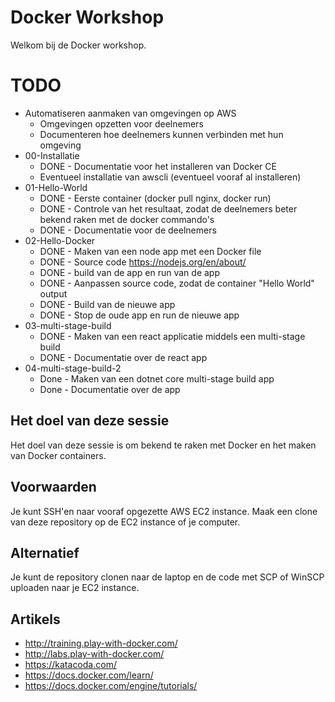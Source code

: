 Docker Workshop
===============

Welkom bij de Docker workshop.

TODO
=========
- Automatiseren aanmaken van omgevingen op AWS
    - Omgevingen opzetten voor deelnemers
    - Documenteren hoe deelnemers kunnen verbinden met hun omgeving
- 00-Installatie
    - DONE - Documentatie voor het installeren van Docker CE
    - Eventueel installatie van awscli (eventueel vooraf al installeren)
- 01-Hello-World
    - DONE - Eerste container (docker pull nginx, docker run)
    - DONE - Controle van het resultaat, zodat de deelnemers beter bekend raken met de docker commando's
    - DONE - Documentatie voor de deelnemers
- 02-Hello-Docker
    - DONE - Maken van een node app met een Docker file
    - DONE - Source code https://nodejs.org/en/about/
    - DONE - build van de app en run van de app
    - DONE - Aanpassen source code, zodat de container "Hello World" output
    - DONE - Build van de nieuwe app
    - DONE - Stop de oude app en run de nieuwe app
- 03-multi-stage-build
    - DONE - Maken van een react applicatie middels een multi-stage build
    - DONE - Documentatie over de react app
- 04-multi-stage-build-2
    - Done - Maken van een dotnet core multi-stage build app
    - Done - Documentatie over de app

Het doel van deze sessie
---------
Het doel van deze sessie is om bekend te raken met Docker en het maken van Docker containers.


Voorwaarden
-------------

Je kunt SSH'en naar vooraf opgezette AWS EC2 instance.
Maak een clone van deze repository op de EC2 instance of je computer.

Alternatief
-----------

Je kunt de repository clonen naar de laptop en de code met SCP of WinSCP uploaden naar je EC2 instance.

Artikels
--------

- http://training.play-with-docker.com/
- http://labs.play-with-docker.com/
- https://katacoda.com/
- https://docs.docker.com/learn/
- https://docs.docker.com/engine/tutorials/
